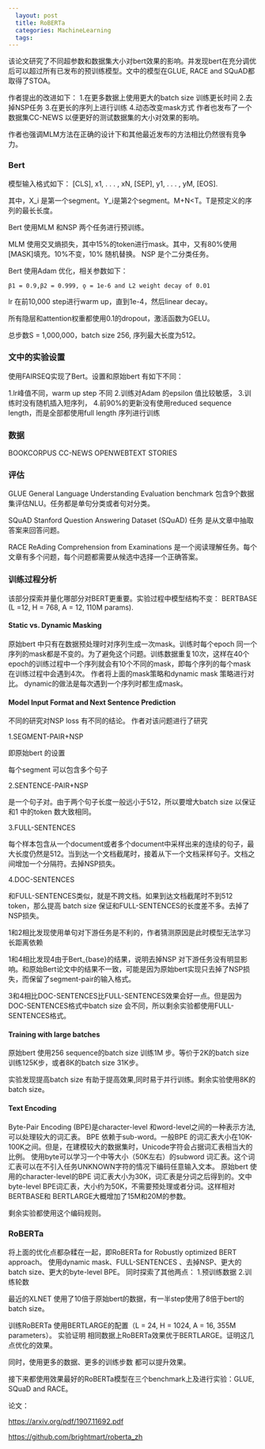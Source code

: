 ```yaml
---
  layout: post
  title: RoBERTa
  categories: MachineLearning
  tags:
---
```



该论文研究了不同超参数和数据集大小对bert效果的影响。并发现bert在充分调优后可以超过所有已发布的预训练模型。文中的模型在GLUE, RACE and SQuAD都取得了STOA。

作者提出的改进如下：
1.在更多数据上使用更大的batch size 训练更长时间
2.去掉NSP任务
3.在更长的序列上进行训练
4.动态改变mask方式
作者也发布了一个数据集CC-NEWS 以便更好的测试数据集的大小对效果的影响。

作者也强调MLM方法在正确的设计下和其他最近发布的方法相比仍然很有竞争力。

### Bert 

模型输入格式如下：
[CLS], x1, . . . , xN, [SEP], y1, . . . , yM, [EOS].

其中，X_i 是第一个segment。Y_i是第2个segment。M+N<T。T是预定义的序列的最长长度。

Bert 使用MLM 和NSP 两个任务进行预训练。

MLM 使用交叉熵损失，其中15%的token进行mask。其中，又有80%使用[MASK]填充。10%不变，10% 随机替换。
NSP 是个二分类任务。

Bert 使用Adam 优化，相关参数如下：

    β1 = 0.9,β2 = 0.999, ǫ = 1e-6 and L2 weight decay of 0.01

lr 在前10,000 step进行warm up，直到1e-4，然后linear decay。

所有隐层和attention权重都使用0.1的dropout，激活函数为GELU。

总步数S = 1,000,000，batch size 256, 序列最大长度为512。


### 文中的实验设置

使用FAIRSEQ实现了Bert。设置和原始bert 有如下不同：

1.lr峰值不同，warm up step 不同
2.训练对Adam 的epsilon 值比较敏感，
3.训练时没有随机插入短序列，
4.前90%的更新没有使用reduced sequence length，而是全部都使用full length 序列进行训练



### 数据

BOOKCORPUS
CC-NEWS
OPENWEBTEXT
STORIES


### 评估

GLUE
General Language Understanding Evaluation benchmark 包含9个数据集评估NLU。任务都是单句分类或者句对分类。

SQuAD
Stanford Question Answering Dataset (SQuAD) 任务 是从文章中抽取答案来回答问题。

RACE
ReAding Comprehension from Examinations 是一个阅读理解任务。每个文章有多个问题，每个问题都需要从候选中选择一个正确答案。

### 训练过程分析

该部分探索并量化哪部分对BERT更重要。实验过程中模型结构不变：
BERTBASE (L =12, H = 768, A = 12, 110M params).


#### Static vs. Dynamic Masking


原始bert 中只有在数据预处理时对序列生成一次mask。训练时每个epoch 同一个序列的mask都是不变的。为了避免这个问题。训练数据重复10次，这样在40个epoch的训练过程中一个序列就会有10个不同的mask，即每个序列的每个mask在训练过程中会遇到4次。
作者将上面的mask策略和dynamic mask 策略进行对比。
dynamic的做法是每次遇到一个序列时都生成mask。



#### Model Input Format and Next Sentence Prediction

不同的研究对NSP loss 有不同的结论。 作者对该问题进行了研究

1.SEGMENT-PAIR+NSP

即原始bert 的设置

每个segment 可以包含多个句子

2.SENTENCE-PAIR+NSP

是一个句子对。由于两个句子长度一般远小于512，所以要增大batch size 以保证和1 中的token 数大致相同。

3.FULL-SENTENCES

每个样本包含从一个document或者多个document中采样出来的连续的句子，最大长度仍然是512。当到达一个文档截尾时，接着从下一个文档采样句子。文档之间增加一个分隔符。去掉NSP损失。

4.DOC-SENTENCES

和FULL-SENTENCES类似，就是不跨文档。如果到达文档截尾时不到512 token，那么提高 batch size 保证和FULL-SENTENCES的长度差不多。去掉了NSP损失。

1和2相比发现使用单句对下游任务是不利的，作者猜测原因是此时模型无法学习长距离依赖

1和4相比发现4由于Bert_{base}的结果，说明去掉NSP 对下游任务没有明显影响。和原始Bert论文中的结果不一致，可能是因为原始bert实现只去掉了NSP损失，而保留了segment-pair的输入格式。

3和4相比DOC-SENTENCES比FULL-SENTENCES效果会好一点。但是因为DOC-SENTENCES格式中batch size 会不同，所以剩余实验都使用FULL-SENTENCES格式。

#### Training with large batches


原始bert 使用256 sequence的batch size 训练1M 步。等价于2K的batch size 训练125K步，或者8K的batch size 31K步。


实验发现提高batch size 有助于提高效果,同时易于并行训练。剩余实验使用8K的batch size。

#### Text Encoding

Byte-Pair Encoding (BPE)是character-level 和word-level之间的一种表示方法,可以处理较大的词汇表。
BPE 依赖于sub-word。一般BPE 的词汇表大小在10K-100K之间。但是，在建模较大的数据集时，Unicode字符会占据词汇表相当大的比例。
使用byte可以学习一个中等大小（50K左右）的subword 词汇表。这个词汇表可以在不引入任务UNKNOWN字符的情况下编码任意输入文本。
原始bert 使用的character-level的BPE 词汇表大小为30K，词汇表是分词之后得到的。文中byte-level BPE词汇表，大小约为50K，不需要预处理或者分词。这样相对BERTBASE和 BERTLARGE大概增加了15M和20M的参数。


剩余实验都使用这个编码规则。

### RoBERTa

将上面的优化点都杂糅在一起，即RoBERTa for
Robustly optimized BERT approach。
使用dynamic mask、FULL-SENTENCES 、去掉NSP、更大的batch size、更大的byte-level BPE。
同时探索了其他两点：
1.预训练数据
2.训练轮数

最近的XLNET 使用了10倍于原始bert的数据，有一半step使用了8倍于bert的batch size。

训练RoBERTa 使用BERTLARGE的配置（L = 24,
H = 1024, A = 16, 355M parameters）。
实验证明 相同数据上RoBERTa效果优于BERTLARGE。证明这几点优化的效果。

同时，使用更多的数据、更多的训练步数 都可以提升效果。

接下来都使用效果最好的RoBERTa模型在三个benchmark上及进行实验：GLUE, SQuaD and RACE。





论文：

https://arxiv.org/pdf/1907.11692.pdf

https://github.com/brightmart/roberta_zh